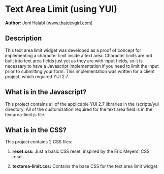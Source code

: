 Text Area Limit (using YUI)
====================

__Author:__ Joni Halabi (www.thatdevgirl.com)

Description
-----------

This text area limit widget was developed as a proof of concept for implementing a character limit inside a text area. Character limits are not built into text area fields just yet as they are with input fields, so it is necessary to have a Javascript implementation if you need to limit the input prior to submitting your form.  This implementation was written for a client project, which required YUI 2.7. 

What is in the Javascript?
-------------------------------------

This project contains all of the applicable YUI 2.7 libraries in the /scripts/yui directory.  All of the customization required for the text area field is in the textarea-limit.js file.

What is in the CSS?
-------------------

This project contains 2 CSS files:

1. __reset.css:__ Just a basic CSS reset, inspired by the Eric Meyers' CSS reset. 

2. __textarea-limit.css:__ Contains the base CSS for the text area limit widget.
